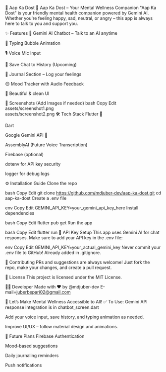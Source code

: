 📱 Aap Ka Dost
📱 Aap Ka Dost – Your Mental Wellness Companion
"Aap Ka Dost" is your friendly mental health companion powered by Gemini AI. Whether you're feeling happy, sad, neutral, or angry – this app is always here to talk to you and support you.

✨ Features
🧠 Gemini AI Chatbot – Talk to an AI anytime

💬 Typing Bubble Animation

🎙️ Voice Mic Input

📖 Save Chat to History (Upcoming)

📓 Journal Section – Log your feelings

😊 Mood Tracker with Audio Feedback

📱 Beautiful & clean UI

📸 Screenshots (Add Images if needed)
bash
Copy
Edit
assets/screenshot1.png  
assets/screenshot2.png
🛠️ Tech Stack
Flutter 💙

Dart

Google Gemini API 🤖

AssemblyAI (Future Voice Transcription)

Firebase (optional)

dotenv for API key security

logger for debug logs

⚙️ Installation Guide
Clone the repo

bash
Copy
Edit
git clone https://github.com/mdjuber-dev/aap-ka-dost.git
cd aap-ka-dost
Create a .env file

env
Copy
Edit
GEMINI_API_KEY=your_gemini_api_key_here
Install dependencies

bash
Copy
Edit
flutter pub get
Run the app

bash
Copy
Edit
flutter run
🔐 API Key Setup
This app uses Gemini AI for chat responses. Make sure to add your API key in the .env file:

env
Copy
Edit
GEMINI_API_KEY=your_actual_gemini_key
Never commit your .env file to GitHub! Already added in .gitignore.

🤝 Contributing
PRs and suggestions are always welcome!
Just fork the repo, make your changes, and create a pull request.

📄 License
This project is licensed under the MIT License.

👨‍💻 Developer
Made with ❤️ by @mdjuber-dev
E-mail=juberbepari02@gmail.com

🚀 Let’s Make Mental Wellness Accessible to All!
✅ To Use:
Gemini API response integration is in chatbot_screen.dart

Add your voice input, save history, and typing animation as needed.

Improve UI/UX – follow material design and animations.

📍 Future Plans
 Firebase Authentication

 Mood-based suggestions

 Daily journaling reminders

 Push notifications

